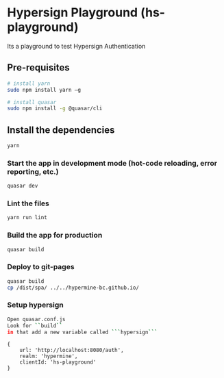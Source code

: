 # Hypersign Playground (hs-playground)

Its a playground to test Hypersign Authentication

## Pre-requisites

```sh
# install yarn
sudo npm install yarn –g 

# install quasar
sudo npm install -g @quasar/cli
```

## Install the dependencies
```bash
yarn
```

### Start the app in development mode (hot-code reloading, error reporting, etc.)
```bash
quasar dev
```

### Lint the files
```bash
yarn run lint
```

### Build the app for production
```bash
quasar build
```
### Deploy to git-pages
```bash
quasar build
cp /dist/spa/ ../../hypermine-bc.github.io/

```
### Setup hypersign
```bash
Open quasar.conf.js
Look for ``build``
in that add a new variable called ```hypersign```
```
```
{
    url: 'http://localhost:8080/auth',
    realm: 'hypermine',
    clientId: 'hs-playground'
}
```

```

